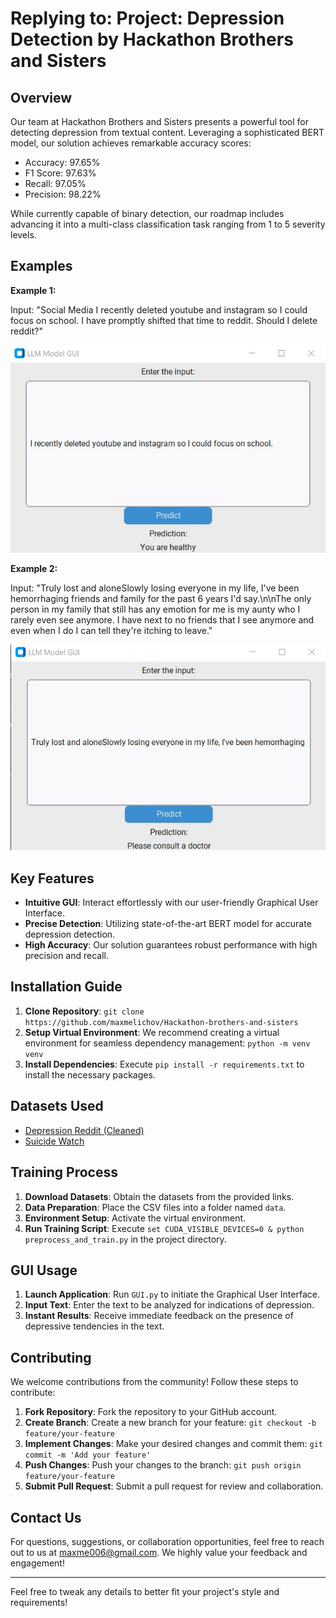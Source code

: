 Replying to:
Project: Depression Detection by Hackathon Brothers and Sisters
===============================================================

Overview
--------

Our team at Hackathon Brothers and Sisters presents a powerful tool for detecting depression from textual content. Leveraging a sophisticated BERT model, our solution achieves remarkable accuracy scores:

*   Accuracy: 97.65%
*   F1 Score: 97.63%
*   Recall: 97.05%
*   Precision: 98.22%

While currently capable of binary detection, our roadmap includes advancing it into a multi-class classification task ranging from 1 to 5 severity levels.

Examples
---------

**Example 1:**

Input: "Social Media I recently deleted youtube and instagram so I could focus on school. I have promptly shifted that time to reddit. Should I delete reddit?"

![Example of a text from a healthy person](healfy.jpg)

**Example 2:**

Input: "Truly lost and aloneSlowly losing everyone in my life, I've been hemorrhaging friends and family for the past 6 years I'd say.\n\nThe only person in my family that still has any emotion for me is my aunty who I rarely even see anymore. I have next to no friends that I see anymore and even when I do I can tell they're itching to leave."

![Example of a text from a person showing signs of depression](not_healfy.jpg)

Key Features
------------

*   **Intuitive GUI**: Interact effortlessly with our user-friendly Graphical User Interface.
*   **Precise Detection**: Utilizing state-of-the-art BERT model for accurate depression detection.
*   **High Accuracy**: Our solution guarantees robust performance with high precision and recall.

Installation Guide
------------------

1.  **Clone Repository**: `git clone https://github.com/maxmelichov/Hackathon-brothers-and-sisters`
2.  **Setup Virtual Environment**: We recommend creating a virtual environment for seamless dependency management: `python -m venv venv`
3.  **Install Dependencies**: Execute `pip install -r requirements.txt` to install the necessary packages.

Datasets Used
-------------

*   [Depression Reddit (Cleaned)](https://www.kaggle.com/datasets/infamouscoder/depression-reddit-cleaned)
*   [Suicide Watch](https://www.kaggle.com/datasets/nikhileswarkomati/suicide-watch)

Training Process
----------------

1.  **Download Datasets**: Obtain the datasets from the provided links.
2.  **Data Preparation**: Place the CSV files into a folder named `data`.
3.  **Environment Setup**: Activate the virtual environment.
4.  **Run Training Script**: Execute `set CUDA_VISIBLE_DEVICES=0 & python preprocess_and_train.py` in the project directory.

GUI Usage
---------

1.  **Launch Application**: Run `GUI.py` to initiate the Graphical User Interface.
2.  **Input Text**: Enter the text to be analyzed for indications of depression.
3.  **Instant Results**: Receive immediate feedback on the presence of depressive tendencies in the text.

Contributing
------------

We welcome contributions from the community! Follow these steps to contribute:

1.  **Fork Repository**: Fork the repository to your GitHub account.
2.  **Create Branch**: Create a new branch for your feature: `git checkout -b feature/your-feature`
3.  **Implement Changes**: Make your desired changes and commit them: `git commit -m 'Add your feature'`
4.  **Push Changes**: Push your changes to the branch: `git push origin feature/your-feature`
5.  **Submit Pull Request**: Submit a pull request for review and collaboration.

Contact Us
----------

For questions, suggestions, or collaboration opportunities, feel free to reach out to us at maxme006@gmail.com. We highly value your feedback and engagement!

* * *

Feel free to tweak any details to better fit your project's style and requirements!